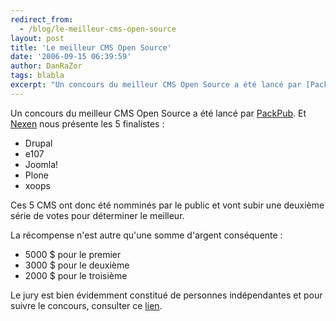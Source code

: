 ```yaml
---
redirect_from:
  - /blog/le-meilleur-cms-open-source
layout: post
title: 'Le meilleur CMS Open Source'
date: '2006-09-15 06:39:59'
author: DanRaZor
tags: blabla
excerpt: "Un concours du meilleur CMS Open Source a été lancé par [PackPub](http://www.packtpub.com/award).     \nEt [Nexen](http://www.nexen.net/actualites/php/best_open_source_cms_:_les_5_finalistes_sont_affiches.php) nous présente les 5 finalistes :  \n  \n* Drupal * e107 * Joomla! * Plone * xoops  \n  \nCes 5 CMS ont donc été      …"
---
```


Un concours du meilleur CMS Open Source a été lancé par [PackPub](http://www.packtpub.com/award).
Et [Nexen](http://www.nexen.net/actualites/php/best_open_source_cms_:_les_5_finalistes_sont_affiches.php) nous présente les 5 finalistes :

* Drupal
* e107
* Joomla!
* Plone
* xoops

Ces 5 CMS ont donc été nomminés par le public et vont subir une deuxième série de votes pour déterminer le meilleur.

La récompense n'est autre qu'une somme d'argent conséquente :
* 5000 $ pour le premier
* 3000 $ pour le deuxième
* 2000 $ pour le troisième

Le jury est bien évidemment constitué de personnes indépendantes   et pour suivre le concours, consulter ce [lien](http://www.packtpub.com/award_timeline).
